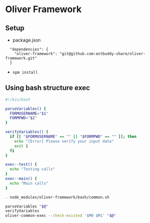 # Oliver Framework
## Setup
- package.json
```
  "dependencies": {
    "oliver-framework": "git@github.com:antbuddy-share/oliver-framework.git"
  }
```

- `npm install`

## Using bash structure exec

```bash
#!/bin/bash

parseVariables() {
  FORMUSERNAME="$1"
  FORMPWD="$2"
}

verifyVariables() {
  if [[ "$FORMUSERNAME" == "" || "$FORMPWD" == "" ]]; then
    echo "[Error] Please verify your input data"
    exit 1
  fi
}

exec--test() {
  echo "Testing calls"
}
exec--main() {  
  echo "Main calls"
}

. node_modules/oliver-framework/bash/common.sh

parseVariables "$@"
verifyVariables
oliver-common-exec --check-existed '$M0 $M1' "$@"
```
